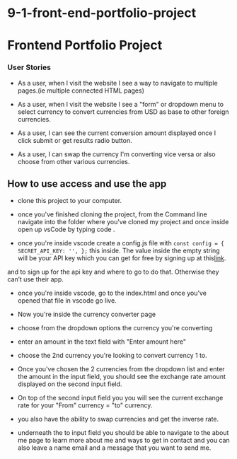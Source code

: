 # 9-1-front-end-portfolio-project

# Frontend Portfolio Project

### User Stories

- As a user, when I visit the website I see a way to navigate to multiple pages.(ie multiple connected HTML pages)

- As a user, when I visit the website I see a "form" or dropdown menu to select currency to convert currencies from USD as base to other foreign currencies.

- As a user, I can see the current conversion amount displayed once I click submit or get results radio button.

- As a user, I can swap the currency I'm converting vice versa or also choose from other various currencies.

## How to use access and use the app

- clone this project to your computer.

- once you've finished cloning the project, from the Command line navigate into the folder where you've cloned my project and once inside open up vsCode by typing code .

- once you're inside vscode create a config.js file with `const config = { SECRET_API_KEY: '', };` this inside. The value inside the empty string will be your API key which you can get for free by signing up at this[link](https://www.exchangerate-api.com/).

and to sign up for the api key and where to go to do that. Otherwise they can’t use their app.

- once you're inside vscode, go to the index.html and once you've opened that file in vscode go live.

- Now you're inside the currency converter page

- choose from the dropdown options the currency you're converting

- enter an amount in the text field with "Enter amount here"

- choose the 2nd currency you're looking to convert currency 1 to.

- Once you've chosen the 2 currencies from the dropdown list and enter the amount in the input field, you should see the exchange rate amount displayed on the second input field.

- On top of the second input field you you will see the current exchange rate for your "From" currency = "to" currency.

- you also have the ability to swap currencies and get the inverse rate.

- underneath the to input field you should be able to navigate to the about me page to learn more about me and ways to get in contact and you can also leave a name email and a message that you want to send me.
